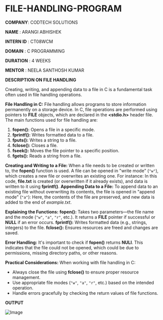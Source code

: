 # FILE-HANDLING-PROGRAM

 **COMPANY**: CODTECH SOLUTIONS

 **NAME** : ARANGI ABHISHEK

 **INTERN ID**  : CT08WCM

 **DOMAIN** : C PROGRAMMING

 **DURATION** : 4 WEEKS 

 **MENTOR** : NEELA SANTHOSH KUMAR

 **DESCRIPTION ON FILE HANDLING**

 Creating, writing, and appending data to a file in C is a fundamental task often used in file handling operations. 

**File Handling in C:**
File handling allows programs to store information permanently on a storage device. In C, file operations are performed using pointers to **FILE** objects, which are declared in the
**<stdio.h>** header file. The main functions used for file handling are:
1. **fopen():** Opens a file in a specific mode.
2. **fprintf():** Writes formatted data to a file.
3. **fputs():** Writes a string to a file.
4. **fclose():** Closes a file.
5. **fseek():** Moves the file pointer to a specific position.
6. **fgets():** Reads a string from a file.

**Creating and Writing to a File:**
When a file needs to be created or written to, the **fopen()** function is used. A file can be opened in "write mode" (`"w"`), which creates a new file or overwrites an existing one. For instance:
In this code, **file.txt** is created (or overwritten if it already exists), and data is written to it using **fprintf()**.
**Appending Data to a File:**
To append data to an existing file without overwriting its contents, the file is opened in "append mode" (`"a"`):
Here, the contents of the file are preserved, and new data is added to the end of *example.txt*.

**Explaining the Functions:**
**fopen():** Takes two parameters—the file name and the mode (`"w"`, `"a"`, `"r"`, etc.). It returns a **FILE** pointer if successful or **NULL** if an error occurs.
**fprintf():** Writes formatted data (e.g., strings, integers) to the file.
**fclose():** Ensures resources are freed and changes are saved.

**Error Handling:**
It's important to check if **fopen()** returns **NULl**. This indicates that the file could not be opened, which could be due to permissions, missing directory paths, or other reasons.

**Practical Considerations:**
When working with file handling in C:
- Always close the file using **fclose()** to ensure proper resource management.
- Use appropriate file modes (`"w"`, `"a"`, `"r"`, etc.) based on the intended operation.
- Handle errors gracefully by checking the return values of file functions.

 **OUTPUT** 

![Image](https://github.com/user-attachments/assets/51b5bd76-ab23-4b97-94dd-c812f305c51b) 

